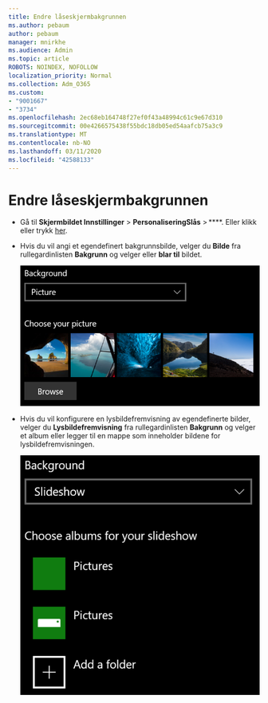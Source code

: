 ```yaml
---
title: Endre låseskjermbakgrunnen
ms.author: pebaum
author: pebaum
manager: mnirkhe
ms.audience: Admin
ms.topic: article
ROBOTS: NOINDEX, NOFOLLOW
localization_priority: Normal
ms.collection: Adm_O365
ms.custom:
- "9001667"
- "3734"
ms.openlocfilehash: 2ec68eb164748f27ef0f43a48994c61c9e67d310
ms.sourcegitcommit: 00e4266575438f55bdc18db05ed54aafcb75a3c9
ms.translationtype: MT
ms.contentlocale: nb-NO
ms.lasthandoff: 03/11/2020
ms.locfileid: "42588133"
---
```

# <a name="change-your-lock-screen-background"></a>Endre låseskjermbakgrunnen

- Gå til **Skjermbildet Innstillinger** > **PersonaliseringSlås** > ****. Eller klikk eller trykk [her](ms-settings:lockscreen?activationSource=GetHelp).

- Hvis du vil angi et egendefinert bakgrunnsbilde, velger du **Bilde** fra rullegardinlisten **Bakgrunn** og velger eller **blar til** bildet.

  ![Angi et egendefinert bakgrunnsbilde.](media/set-custom-background-pic.png)

- Hvis du vil konfigurere en lysbildefremvisning av egendefinerte bilder, velger du **Lysbildefremvisning** fra rullegardinlisten **Bakgrunn** og velger et album eller legger til en mappe som inneholder bildene for lysbildefremvisningen.

  ![Konfigurer en lysbildefremvisning av egendefinerte bilder.](media/set-up-slideshow-background.png)
